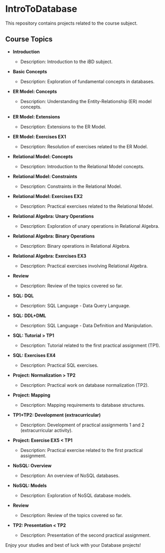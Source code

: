 # IntroToDatabase

This repository contains projects related to the course subject.

## Course Topics

- **Introduction**
  - Description: Introduction to the iBD subject.

- **Basic Concepts**
  - Description: Exploration of fundamental concepts in databases.

- **ER Model: Concepts**
  - Description: Understanding the Entity-Relationship (ER) model concepts.

- **ER Model: Extensions**
  - Description: Extensions to the ER Model.

- **ER Model: Exercises EX1**
  - Description: Resolution of exercises related to the ER Model.

- **Relational Model: Concepts**
  - Description: Introduction to the Relational Model concepts.

- **Relational Model: Constraints**
  - Description: Constraints in the Relational Model.

- **Relational Model: Exercises EX2**
  - Description: Practical exercises related to the Relational Model.

- **Relational Algebra: Unary Operations**
  - Description: Exploration of unary operations in Relational Algebra.

- **Relational Algebra: Binary Operations**
  - Description: Binary operations in Relational Algebra.

- **Relational Algebra: Exercises EX3**
  - Description: Practical exercises involving Relational Algebra.

- **Review**
  - Description: Review of the topics covered so far.

- **SQL: DQL**
  - Description: SQL Language - Data Query Language.

- **SQL: DDL+DML**
  - Description: SQL Language - Data Definition and Manipulation.

- **SQL: Tutorial > TP1**
  - Description: Tutorial related to the first practical assignment (TP1).

- **SQL: Exercises EX4**
  - Description: Practical SQL exercises.

- **Project: Normalization > TP2**
  - Description: Practical work on database normalization (TP2).

- **Project: Mapping**
  - Description: Mapping requirements to database structures.

- **TP1+TP2: Development (extracurricular)**
  - Description: Development of practical assignments 1 and 2 (extracurricular activity).

- **Project: Exercise EX5 < TP1**
  - Description: Practical exercise related to the first practical assignment.

- **NoSQL: Overview**
  - Description: An overview of NoSQL databases.

- **NoSQL: Models**
  - Description: Exploration of NoSQL database models.

- **Review**
  - Description: Review of the topics covered so far.

- **TP2: Presentation < TP2**
  - Description: Presentation of the second practical assignment.

Enjoy your studies and best of luck with your Database projects!
